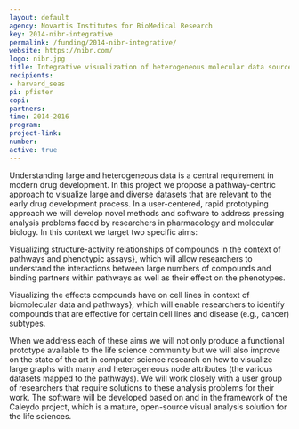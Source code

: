 ```yaml
---
layout: default
agency: Novartis Institutes for BioMedical Research
key: 2014-nibr-integrative
permalink: /funding/2014-nibr-integrative/
website: https://nibr.com/
logo: nibr.jpg
title: Integrative visualization of heterogeneous molecular data sources
recipients:
- harvard_seas
pi: pfister
copi:
partners:
time: 2014-2016
program: 
project-link: 
number: 
active: true
---
```

Understanding large and heterogeneous data is a central requirement in modern drug development. In this project we propose a pathway-centric approach to visualize large and diverse datasets that are relevant to the early drug development process. In a user-centered, rapid prototyping approach we will develop novel methods and software to address pressing analysis problems faced by researchers in pharmacology and molecular biology. In this context we target two specific aims:

Visualizing structure-activity relationships of compounds in the context of pathways and phenotypic assays}, which will allow researchers to understand the interactions between large numbers of compounds and binding partners within pathways as well as their effect on the phenotypes.

Visualizing the effects compounds have on cell lines in context of biomolecular data and pathways}, which will enable researchers to identify compounds that are effective for certain cell lines and disease (e.g., cancer) subtypes.
  
When we address each of these aims we will not only produce a functional prototype available to the life science community but we will also improve on the state of the art in computer science research on how to visualize large graphs with many and heterogeneous node attributes (the various datasets mapped to the pathways). We will work closely with a user group of researchers that require solutions to these analysis problems for their work. The software will be developed based on and in the framework of the Caleydo project, which is a mature, open-source visual analysis solution for the life sciences.  
